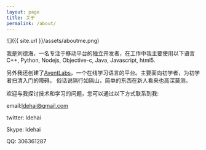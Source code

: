 ```yaml
---
layout: page
title: 关于
permalink: /about/
---
```


![]({{ site.url }}/assets/aboutme.png)

我是刘德海，一名专注于移动平台的独立开发者，在工作中我主要使用以下语言C++, Python, Nodejs, Objective-c, Java, Javascript, html5.

另外我还创建了[AventLabs](http://www.aventlabs.com)，一个在线学习语言的平台。主要面向初学者，为初学者扫清入门的障碍。
俗话说隔行如隔山，简单的东西在新人看来也高深莫测。

欢迎与我探讨技术和学习的问题，您可以通过以下方式联系到我:

email:ldehai@gmail.com

twitter: ldehai

Skype: ldehai

QQ: 306361287
